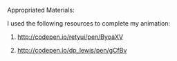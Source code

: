 Appropriated Materials:

I used the following resources to complete my animation:

1. http://codepen.io/retyui/pen/ByoaXV

2. http://codepen.io/dp_lewis/pen/gCfBv
